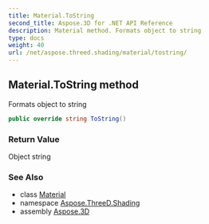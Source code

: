 ```yaml
---
title: Material.ToString
second_title: Aspose.3D for .NET API Reference
description: Material method. Formats object to string
type: docs
weight: 40
url: /net/aspose.threed.shading/material/tostring/
---
```

## Material.ToString method

Formats object to string

```csharp
public override string ToString()
```

### Return Value

Object string

### See Also

* class [Material](../)
* namespace [Aspose.ThreeD.Shading](../../../aspose.threed.shading/)
* assembly [Aspose.3D](../../../)


